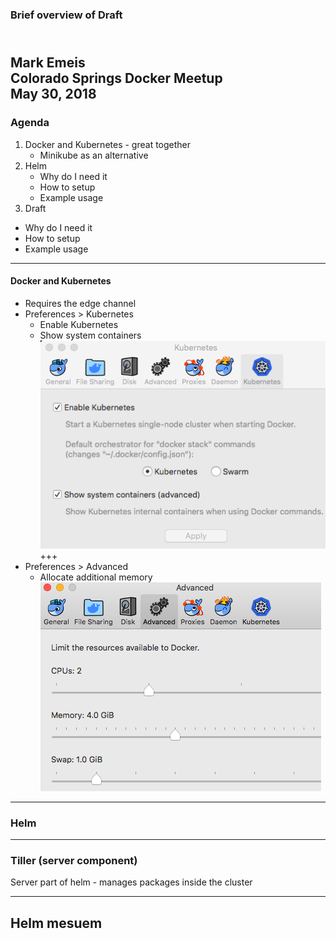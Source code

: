 ### Brief overview of Draft

<br/>Mark Emeis
<br/>Colorado Springs Docker Meetup
<br/>May 30, 2018
---
### Agenda
1. Docker and Kubernetes - great together 
   * Minikube as an alternative 
1. Helm 
   * Why do I need it
   * How to setup
   * Example usage
1.  Draft
   * Why do I need it
   * How to setup
   * Example usage
---
#### Docker and Kubernetes
* Requires the edge channel 
* Preferences > Kubernetes
   * Enable Kubernetes
   * Show system containers 
![K8s setup](images/docker-config-k8s.png)
+++
* Preferences > Advanced
   * Allocate additional memory 
![Advanced setup](images/docker-config-adv.png)
---

### Helm


---
### Tiller (server component)
Server part of helm - manages packages inside the cluster

---
## Helm mesuem 

